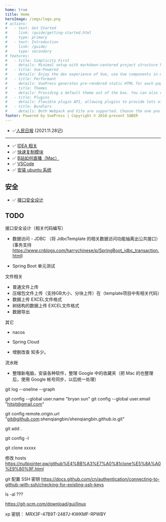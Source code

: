 ```yaml
---
home: true
title: Home
heroImage: /imgs/logo.png
# actions:
#   - text: Get Started
#     link: /guide/getting-started.html
#     type: primary
#   - text: Introduction
#     link: /guide/
#     type: secondary
# features:
#   - title: Simplicity First
#     details: Minimal setup with markdown-centered project structure helps you focus on writing.
#   - title: Vue-Powered
#     details: Enjoy the dev experience of Vue, use Vue components in markdown, and develop custom themes with Vue.
#   - title: Performant
#     details: VuePress generates pre-rendered static HTML for each page, and runs as an SPA once a page is loaded.
#   - title: Themes
#     details: Providing a default theme out of the box. You can also choose a community theme or create your own one.
#   - title: Plugins
#     details: Flexible plugin API, allowing plugins to provide lots of plug-and-play features for your site. 
#   - title: Bundlers
#     details: Both Webpack and Vite are supported. Choose the one you like!
footer: Powered by VuePress | Copyright © 2018-present SQBER
---
```


- ✅[人民日报](/life/paper-rmrb.html) (2021.11.28记)

------

- ✅ [IDEA 相关](/java/idea.html)
- ✅ [快速复制模块](java/create-project.html#复制模块)
- ✅ [B站如何直播（Mac）](life/livevideo.html)
- ✅ [VSCode](soft/vscode.html)
- ✅ [安装 ubuntu 系统](linux/ubuntu.html)

## 安全

- ✅ [接口安全设计](java/interface.html)

## TODO

接口安全设计（相关代码编写）

- 数据访问 - JDBC （将 JdbcTemplate 的相关数据访问功能抽离出公共接口）(事务支持 https://www.cnblogs.com/harrychinese/p/SpringBoot_jdbc_transaction.html)

- Spring Boot 单元测试


文件相关

- 普通文件上传
- 压缩包文件上传（支持GB大小、分块上传）在（template项目中有相关代码）
- 数据上传 EXCEL文件格式
- 树结构的数据上传 EXCEL文件格式
- 数据导出

其它

- nacos
- Spring Cloud

- 增删改查 知多少。


流水帐

- 整理新电脑，安装各种软件，整理 Google 中的收藏夹（把 Mac 的也整理后，使用 Google 帐号同步，以后统一处理）



git log --oneline --graph
  
git config --global user.name "bryan sun"
git config --global user.email "hitsjt@gmail.com"


git config remote.origin.url "git@github.com:shenqiangbin/shenqiangbin.github.io.git"

git add .

git config -l

git clone xxxxx


修改 hosts
https://nullpointer.pw/github%E4%BB%A3%E7%A0%81clone%E5%8A%A0%E9%80%9F.html




git 配置 SSH 密钥
https://docs.github.com/cn/authentication/connecting-to-github-with-ssh/checking-for-existing-ssh-keys

ls -al ???

https://git-scm.com/download/gui/linux


xp 密钥：
MRX3F-47B9T-2487J-KWKMF-RPWBY
